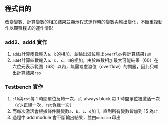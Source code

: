 ## 程式目的
改變變數、計算變數的相加結果並顯示程式運作時的變數與輸出變化，不斷重複動作以觀察程式的運作情形

### add2、add4 實作
1. `add2`計算兩數輸入`a`、`b`的相加，並輸出溢位輸出`overflow`與計算結果`sum`
2. `add4`計算四數輸入`a`、`b`、`c`、`d`的相加，由於四數相加最大可能結果（60）在六位元表示範圍（63）以內，無需考慮溢位（overflow）的問題，因此只輸出計算結果`res`

### Testbench 實作
1. `clk`與`rst`每 1 時間單位反轉一次，而 always block 每 1 時間單位被激活一次（`clk`正緣一次，`rst`負緣一次）
2. 而每次激活會根據條件將變數`a`、`b`、`c`、`d`加 1，直到所有變數皆加到 15 為止
3. 過程中 add module 會不斷輸出結果，並由`monitor`印出